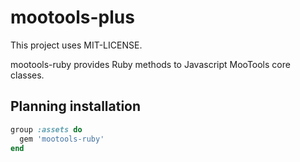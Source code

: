mootools-plus
=============

This project uses MIT-LICENSE.

mootools-ruby provides Ruby methods to Javascript MooTools core classes.

Planning installation
---------------------

```ruby
group :assets do
  gem 'mootools-ruby'
end
```
